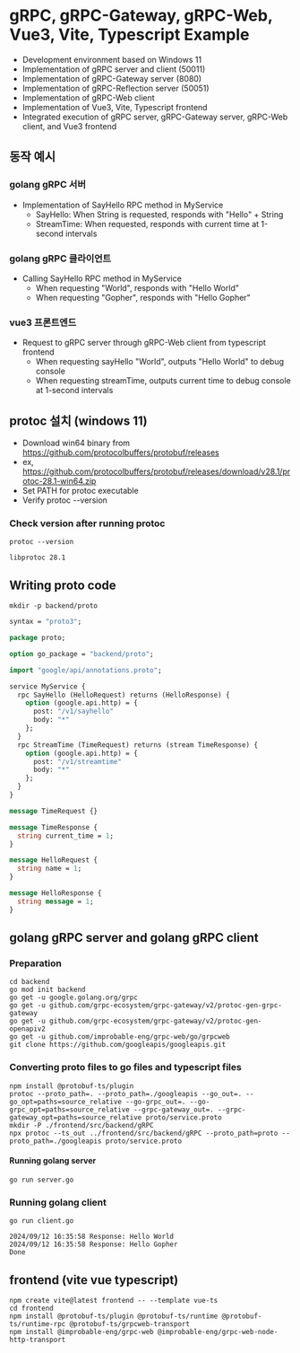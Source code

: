 # gRPC, gRPC-Gateway, gRPC-Web, Vue3, Vite, Typescript Example

- Development environment based on Windows 11
- Implementation of gRPC server and client (50011)
- Implementation of gRPC-Gateway server (8080)
- Implementation of gRPC-Reflection server (50051)
- Implementation of gRPC-Web client
- Implementation of Vue3, Vite, Typescript frontend
- Integrated execution of gRPC server, gRPC-Gateway server, gRPC-Web client, and Vue3 frontend

## 동작 예시

### golang gRPC 서버
- Implementation of SayHello RPC method in MyService
  - SayHello: When String is requested, responds with "Hello" + String
  - StreamTime: When requested, responds with current time at 1-second intervals

### golang gRPC 클라이언트
- Calling SayHello RPC method in MyService
  - When requesting "World", responds with "Hello World"
  - When requesting "Gopher", responds with "Hello Gopher"

### vue3 프론트엔드
- Request to gRPC server through gRPC-Web client from typescript frontend
  - When requesting sayHello "World", outputs "Hello World" to debug console
  - When requesting streamTime, outputs current time to debug console at 1-second intervals


## protoc 설치 (windows 11)

- Download win64 binary from https://github.com/protocolbuffers/protobuf/releases
- ex, https://github.com/protocolbuffers/protobuf/releases/download/v28.1/protoc-28.1-win64.zip
- Set PATH for protoc executable
- Verify protoc --version

### Check version after running protoc
```shell
protoc --version
```

```log
libprotoc 28.1
```

## Writing proto code

```
mkdir -p backend/proto
```

```backend/proto/service.proto
syntax = "proto3";

package proto;

option go_package = "backend/proto";

import "google/api/annotations.proto";

service MyService {
  rpc SayHello (HelloRequest) returns (HelloResponse) {
    option (google.api.http) = {
      post: "/v1/sayhello"
      body: "*"
    };
  }
  rpc StreamTime (TimeRequest) returns (stream TimeResponse) {
    option (google.api.http) = {
      post: "/v1/streamtime"
      body: "*"
    };
  }
}

message TimeRequest {}

message TimeResponse {
  string current_time = 1;
}

message HelloRequest {
  string name = 1;
}

message HelloResponse {
  string message = 1;
}
```

## golang gRPC server and golang gRPC client


### Preparation
```shell
cd backend
go mod init backend
go get -u google.golang.org/grpc
go get -u github.com/grpc-ecosystem/grpc-gateway/v2/protoc-gen-grpc-gateway
go get -u github.com/grpc-ecosystem/grpc-gateway/v2/protoc-gen-openapiv2
go get -u github.com/improbable-eng/grpc-web/go/grpcweb
git clone https://github.com/googleapis/googleapis.git
```

### Converting proto files to go files and typescript files
```shell
npm install @protobuf-ts/plugin
protoc --proto_path=. --proto_path=./googleapis --go_out=. --go_opt=paths=source_relative --go-grpc_out=. --go-grpc_opt=paths=source_relative --grpc-gateway_out=. --grpc-gateway_opt=paths=source_relative proto/service.proto
mkdir -P ./frontend/src/backend/gRPC
npx protoc --ts_out ../frontend/src/backend/gRPC --proto_path=proto --proto_path=./googleapis proto/service.proto
```

#### Running golang server

``` shell
go run server.go
```

### Running golang client

```shell
go run client.go
```

``` log
2024/09/12 16:35:58 Response: Hello World
2024/09/12 16:35:58 Response: Hello Gopher
Done
```

## frontend (vite vue typescript)

```shell
npm create vite@latest frontend -- --template vue-ts
cd frontend
npm install @protobuf-ts/plugin @protobuf-ts/runtime @protobuf-ts/runtime-rpc @protobuf-ts/grpcweb-transport
npm install @improbable-eng/grpc-web @improbable-eng/grpc-web-node-http-transport
```







